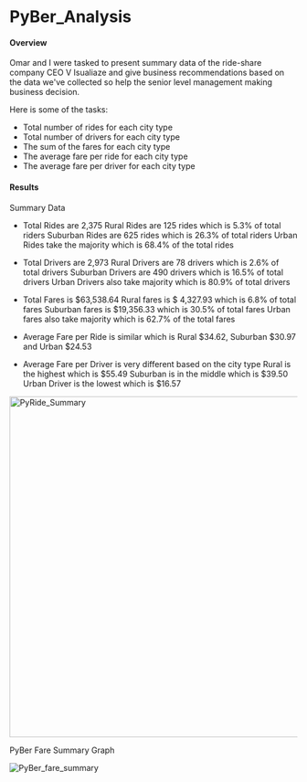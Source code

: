 # PyBer_Analysis

#### Overview

Omar and I were tasked to present summary data of the ride-share company CEO V Isualiaze and give business recommendations based on the data we've collected so help the senior level management making business decision.

Here is some of the tasks:
* Total number of rides for each city type
* Total number of drivers for each city type
* The sum of the fares for each city type
* The average fare per ride for each city type
* The average fare per driver for each city type


#### Results

Summary Data

* Total Rides are 2,375
  Rural Rides are 125 rides which is 5.3% of total riders
  Suburban Rides are 625 rides which is 26.3% of total riders
  Urban Rides take the majority which is 68.4% of the total rides

* Total Drivers are 2,973
  Rural Drivers are 78 drivers which is 2.6% of total drivers
  Suburban Drivers are 490 drivers which is 16.5% of total drivers
  Urban Drivers also take majority which is 80.9% of total drivers
  
* Total Fares is $63,538.64
  Rural fares is $ 4,327.93 which is 6.8% of total fares
  Suburban fares is $19,356.33 which is 30.5% of total fares
  Urban fares also take majority which is 62.7% of the total fares
  
* Average Fare per Ride is similar which is Rural $34.62, Suburban $30.97 and Urban $24.53

* Average Fare per Driver is very different based on the city type
  Rural is the highest which is $55.49
  Suburban is in the middle which is $39.50
  Urban Driver is the lowest which is $16.57

<img width="597" alt="PyRide_Summary" src="https://user-images.githubusercontent.com/70301884/94687272-af847700-02f1-11eb-95d5-c0cf7e6e0ed8.png">

PyBer Fare Summary Graph

![PyBer_fare_summary](https://user-images.githubusercontent.com/70301884/94687842-684ab600-02f2-11eb-8939-ca19bd811f75.png)



